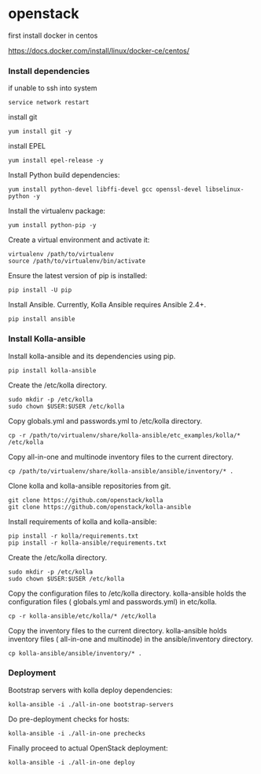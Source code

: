 # openstack


first install docker in centos

https://docs.docker.com/install/linux/docker-ce/centos/

### Install dependencies

if unable to ssh into system
```
service network restart
```

install git
```
yum install git -y
```

install EPEL
```
yum install epel-release -y
```

Install Python build dependencies:
```
yum install python-devel libffi-devel gcc openssl-devel libselinux-python -y
```

Install the virtualenv package:
```
yum install python-pip -y
```

Create a virtual environment and activate it:
```
virtualenv /path/to/virtualenv
source /path/to/virtualenv/bin/activate
```

Ensure the latest version of pip is installed:
```
pip install -U pip
```

Install Ansible. Currently, Kolla Ansible requires Ansible 2.4+.
```
pip install ansible
```

### Install Kolla-ansible

Install kolla-ansible and its dependencies using pip.
```
pip install kolla-ansible
```

Create the /etc/kolla directory.
```
sudo mkdir -p /etc/kolla
sudo chown $USER:$USER /etc/kolla
```

Copy globals.yml and passwords.yml to /etc/kolla directory.
```
cp -r /path/to/virtualenv/share/kolla-ansible/etc_examples/kolla/* /etc/kolla
```

Copy all-in-one and multinode inventory files to the current directory.
```
cp /path/to/virtualenv/share/kolla-ansible/ansible/inventory/* .
```

Clone kolla and kolla-ansible repositories from git.
```
git clone https://github.com/openstack/kolla
git clone https://github.com/openstack/kolla-ansible
```

Install requirements of kolla and kolla-ansible:
```
pip install -r kolla/requirements.txt
pip install -r kolla-ansible/requirements.txt
```

Create the /etc/kolla directory.
```
sudo mkdir -p /etc/kolla
sudo chown $USER:$USER /etc/kolla
```

Copy the configuration files to /etc/kolla directory. kolla-ansible holds the configuration files ( globals.yml and passwords.yml) in etc/kolla.
```
cp -r kolla-ansible/etc/kolla/* /etc/kolla
```

Copy the inventory files to the current directory. kolla-ansible holds inventory files ( all-in-one and multinode) in the ansible/inventory directory.
```
cp kolla-ansible/ansible/inventory/* .
```

### Deployment

Bootstrap servers with kolla deploy dependencies:
```
kolla-ansible -i ./all-in-one bootstrap-servers
```

Do pre-deployment checks for hosts:
```
kolla-ansible -i ./all-in-one prechecks
```

Finally proceed to actual OpenStack deployment:
```
kolla-ansible -i ./all-in-one deploy
```




